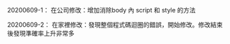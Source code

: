 20200609-1：
    在公司修改：增加消除body 內 script 和 style 的方法

20200609-2：
    在家裡修改：發現整個程式碼迴圈的錯誤，開始修改。修改結束後發現準確率上升非常多
    